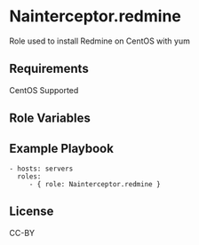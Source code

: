 Nainterceptor.redmine
====================

Role used to install Redmine on CentOS with yum

Requirements
------------

CentOS Supported

Role Variables
--------------

Example Playbook
----------------

    - hosts: servers
      roles:
         - { role: Nainterceptor.redmine }

License
-------

CC-BY

